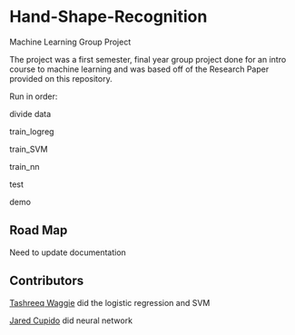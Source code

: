 # Hand-Shape-Recognition
Machine Learning Group Project

The project was a first semester, final year group project done for an intro course to machine learning and was based off of the Research Paper provided on this repository.

Run in order:

divide data

train_logreg

train_SVM

train_nn

test

demo
## Road Map
Need to update documentation
## Contributors

[Tashreeq Waggie]() did the logistic regression and SVM

[Jared Cupido]() did neural network
